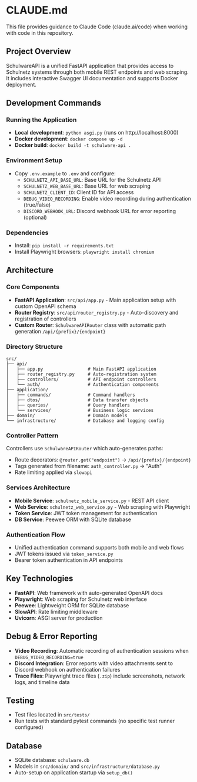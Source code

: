 # CLAUDE.md

This file provides guidance to Claude Code (claude.ai/code) when working with code in this repository.

## Project Overview
SchulwareAPI is a unified FastAPI application that provides access to Schulnetz systems through both mobile REST endpoints and web scraping. It includes interactive Swagger UI documentation and supports Docker deployment.

## Development Commands

### Running the Application
- **Local development**: `python asgi.py` (runs on http://localhost:8000)
- **Docker development**: `docker compose up -d`
- **Docker build**: `docker build -t schulware-api .`

### Environment Setup
- Copy `.env.example` to `.env` and configure:
  - `SCHULNETZ_API_BASE_URL`: Base URL for the Schulnetz API
  - `SCHULNETZ_WEB_BASE_URL`: Base URL for web scraping
  - `SCHULNETZ_CLIENT_ID`: Client ID for API access
  - `DEBUG_VIDEO_RECORDING`: Enable video recording during authentication (true/false)
  - `DISCORD_WEBHOOK_URL`: Discord webhook URL for error reporting (optional)

### Dependencies
- Install: `pip install -r requirements.txt`
- Install Playwright browsers: `playwright install chromium`

## Architecture

### Core Components
- **FastAPI Application**: `src/api/app.py` - Main application setup with custom OpenAPI schema
- **Router Registry**: `src/api/router_registry.py` - Auto-discovery and registration of controllers
- **Custom Router**: `SchulwareAPIRouter` class with automatic path generation `/api/{prefix}/{endpoint}`

### Directory Structure
```
src/
├── api/
│   ├── app.py                 # Main FastAPI application
│   ├── router_registry.py     # Auto-registration system
│   ├── controllers/           # API endpoint controllers
│   └── auth/                  # Authentication components
├── application/
│   ├── commands/              # Command handlers
│   ├── dtos/                  # Data transfer objects
│   ├── queries/               # Query handlers
│   └── services/              # Business logic services
├── domain/                    # Domain models
└── infrastructure/            # Database and logging config
```

### Controller Pattern
Controllers use `SchulwareAPIRouter` which auto-generates paths:
- Route decorators: `@router.get("endpoint")` → `/api/{prefix}/{endpoint}`
- Tags generated from filename: `auth_controller.py` → "Auth"
- Rate limiting applied via `slowapi`

### Services Architecture
- **Mobile Service**: `schulnetz_mobile_service.py` - REST API client
- **Web Service**: `schulnetz_web_service.py` - Web scraping with Playwright
- **Token Service**: JWT token management for authentication
- **DB Service**: Peewee ORM with SQLite database

### Authentication Flow
- Unified authentication command supports both mobile and web flows
- JWT tokens issued via `token_service.py`
- Bearer token authentication in API endpoints

## Key Technologies
- **FastAPI**: Web framework with auto-generated OpenAPI docs
- **Playwright**: Web scraping for Schulnetz web interface  
- **Peewee**: Lightweight ORM for SQLite database
- **SlowAPI**: Rate limiting middleware
- **Uvicorn**: ASGI server for production

## Debug & Error Reporting
- **Video Recording**: Automatic recording of authentication sessions when `DEBUG_VIDEO_RECORDING=true`
- **Discord Integration**: Error reports with video attachments sent to Discord webhook on authentication failures
- **Trace Files**: Playwright trace files (`.zip`) include screenshots, network logs, and timeline data

## Testing
- Test files located in `src/tests/`
- Run tests with standard pytest commands (no specific test runner configured)

## Database
- SQLite database: `schulware.db`
- Models in `src/domain/` and `src/infrastructure/database.py`
- Auto-setup on application startup via `setup_db()`